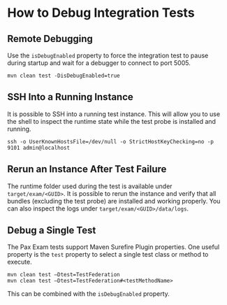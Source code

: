 # How to Debug Integration Tests

## Remote Debugging
Use the `isDebugEnabled` property to force the integration test to pause during startup and wait for a debugger to connect to port 5005.

```
mvn clean test -DisDebugEnabled=true
```

## SSH Into a Running Instance
It is possible to SSH into a running test instance.  This will allow you to use the shell to inspect the runtime state while the test probe is installed and running.

```
ssh -o UserKnownHostsFile=/dev/null -o StrictHostKeyChecking=no -p 9101 admin@localhost
```

## Rerun an Instance After Test Failure
The runtime folder used during the test is available under `target/exam/<GUID>`.  It is possible to rerun the instance and verify that all bundles (excluding the test probe) are installed and working properly.  You can also inspect the logs under `target/exam/<GUID>/data/logs`.

## Debug a Single Test
The Pax Exam tests support Maven Surefire Plugin properties.  One useful property is the `test` property to select a single test class or method to execute.

```
mvn clean test –Dtest=TestFederation
mvn clean test –Dtest=TestFederation#<testMethodName>
```

This can be combined with the `isDebugEnabled` property.
